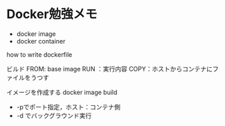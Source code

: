 
# Docker勉強メモ
- docker image
- docker container
  
how to write dockerfile

ビルド
FROM: base image
RUN ：実行内容
COPY：ホストからコンテナにファイルをうつす

イメージを作成する docker image build


- -pでポート指定，ホスト：コンテナ側
- -d でバックグラウンド実行
